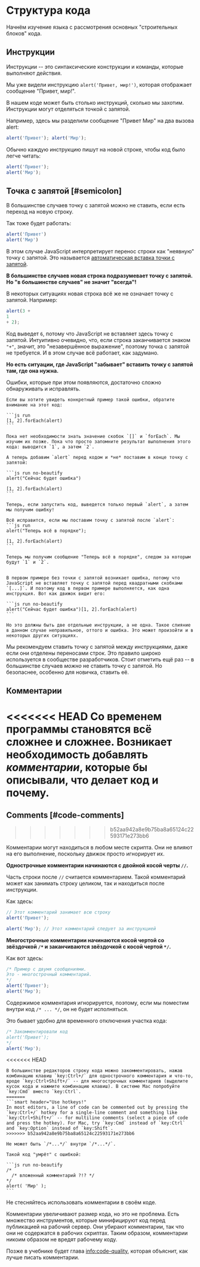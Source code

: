 # Структура кода

Начнём изучение языка с рассмотрения основных "строительных блоков" кода.

## Инструкции

Инструкции -- это синтаксические конструкции и команды, которые выполняют действия.

Мы уже видели инструкцию `alert('Привет, мир!')`, которая отображает сообщение "Привет, мир!".

В нашем коде может быть столько инструкций, сколько мы захотим. Инструкции могут отделяться точкой с запятой.

Например, здесь мы разделили сообщение "Привет Мир" на два вызова alert:

```js run no-beautify
alert('Привет'); alert('Мир');
```

Обычно каждую инструкцию пишут на новой строке, чтобы код было легче читать:

```js run no-beautify
alert('Привет');
alert('Мир');
```

## Точка с запятой [#semicolon]

В большинстве случаев точку с запятой можно не ставить, если есть переход на новую строку.

Так тоже будет работать:

```js run no-beautify
alert('Привет')
alert('Мир')
```

В этом случае JavaScript интерпретирует перенос строки как "неявную" точку с запятой. Это называется [автоматическая вставка точки с запятой](https://tc39.github.io/ecma262/#sec-automatic-semicolon-insertion).

**В большинстве случаев новая строка подразумевает точку с запятой. Но "в большинстве случаев" не значит "всегда"!**

В некоторых ситуациях новая строка всё же не означает точку с запятой. Например:

```js run no-beautify
alert(3 +
1
+ 2);
```

Код выведет `6`, потому что JavaScript не вставляет здесь точку с запятой. Интуитивно очевидно, что, если строка заканчивается знаком `"+"`, значит, это "незавершённое выражение", поэтому точка с запятой не требуется. И в этом случае всё работает, как задумано.

**Но есть ситуации, где JavaScript "забывает" вставить точку с запятой там, где она нужна.**

Ошибки, которые при этом появляются, достаточно сложно обнаруживать и исправлять.

````smart header="Пример ошибки"
Если вы хотите увидеть конкретный пример такой ошибки, обратите внимание на этот код:

```js run
[1, 2].forEach(alert)
```

Пока нет необходимости знать значение скобок `[]` и `forEach`. Мы изучим их позже. Пока что просто запомните результат выполнения этого кода: выводится `1`, а затем `2`.

А теперь добавим `alert` перед кодом и *не* поставим в конце точку с запятой:

```js run no-beautify
alert("Сейчас будет ошибка")

[1, 2].forEach(alert)
```

Теперь, если запустить код, выведется только первый `alert`, а затем мы получим ошибку!

Всё исправится, если мы поставим точку с запятой после `alert`:
```js run
alert("Теперь всё в порядке");

[1, 2].forEach(alert)  
```

Теперь мы получим сообщение "Теперь всё в порядке", следом за которым будут `1` и `2`.


В первом примере без точки с запятой возникает ошибка, потому что JavaScript не вставляет точку с запятой перед квадратными скобками `[...]`. И поэтому код в первом примере выполняется, как одна инструкция. Вот как движок видит его:

```js run no-beautify
alert("Сейчас будет ошибка")[1, 2].forEach(alert)
```

Но это должны быть две отдельные инструкции, а не одна. Такое слияние в данном случае неправильное, оттого и ошибка. Это может произойти и в некоторых других ситуациях.
````

Мы рекомендуем ставить точку с запятой между инструкциями, даже если они отделены переносами строк. Это правило широко используется в сообществе разработчиков. Стоит отметить ещё раз -- в большинстве случаев *можно* не ставить точку с запятой. Но безопаснее, особенно для новичка, ставить её.

## Комментарии

<<<<<<< HEAD
Со временем программы становятся всё сложнее и сложнее. Возникает необходимость добавлять *комментарии*, которые бы описывали, что делает код и почему.
=======
## Comments [#code-comments]
>>>>>>> b52aa942a8e9b75ba8a65124c22593171e273bb6

Комментарии могут находиться в любом месте скрипта. Они не влияют на его выполнение, поскольку движок просто игнорирует их.

**Однострочные комментарии начинаются с двойной косой черты `//`.**

Часть строки после `//` считается комментарием. Такой комментарий может как занимать строку целиком, так и находиться после инструкции.

Как здесь:

```js run
// Этот комментарий занимает всю строку
alert('Привет');

alert('Мир'); // Этот комментарий следует за инструкцией
```

**Многострочные комментарии начинаются косой чертой со звёздочкой <code>/&#42;</code> и заканчиваются звёздочкой с косой чертой <code>&#42;/</code>.**

Как вот здесь:

```js run
/* Пример с двумя сообщениями.
Это - многострочный комментарий.
*/
alert('Привет');
alert('Мир');
```

Содержимое комментария игнорируется, поэтому, если мы поместим внутри код <code>/&#42; ... &#42;/</code>, он не будет исполняться.

Это бывает удобно для временного отключения участка кода:

```js run
/* Закомментировали код
alert('Привет');
*/
alert('Мир');
```

<<<<<<< HEAD
```smart header="Используйте горячие клавиши!"
В большинстве редакторов строку кода можно закомментировать, нажав комбинацию клавиш `key:Ctrl+/` для однострочного комментария и что-то, вроде `key:Ctrl+Shift+/` -- для многострочных комментариев (выделите кусок кода и нажмите комбинацию клавиш). В системе Mac попробуйте `key:Cmd` вместо `key:Ctrl`.
=======
```smart header="Use hotkeys!"
In most editors, a line of code can be commented out by pressing the `key:Ctrl+/` hotkey for a single-line comment and something like `key:Ctrl+Shift+/` -- for multiline comments (select a piece of code and press the hotkey). For Mac, try `key:Cmd` instead of `key:Ctrl` and `key:Option` instead of `key:Shift`.
>>>>>>> b52aa942a8e9b75ba8a65124c22593171e273bb6
```

````warn header="Вложенные комментарии не поддерживаются!"
Не может быть `/*...*/` внутри `/*...*/`.

Такой код "умрёт" с ошибкой:

```js run no-beautify
/*
  /* вложенный комментарий ?!? */
*/
alert( 'Мир' );
```
````

Не стесняйтесь использовать комментарии в своём коде.

Комментарии увеличивают размер кода, но это не проблема. Есть множество инструментов, которые минифицируют код перед публикацией на рабочий сервер. Они убирают комментарии, так что они не содержатся в рабочих скриптах. Таким образом, комментарии никоим образом не вредят рабочему коду.

Позже в учебнике будет глава <info:code-quality>, которая объяснит, как лучше писать комментарии.
